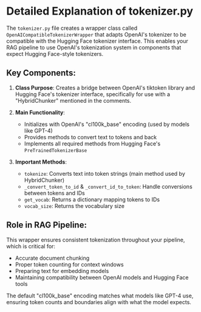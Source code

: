# Detailed Explanation of tokenizer.py

The `tokenizer.py` file creates a wrapper class called `OpenAICompatibleTokenizerWrapper` that adapts OpenAI's tokenizer to be compatible with the Hugging Face tokenizer interface. This enables your RAG pipeline to use OpenAI's tokenization system in components that expect Hugging Face-style tokenizers.

## Key Components:

1.  **Class Purpose**: Creates a bridge between OpenAI's tiktoken library and Hugging Face's tokenizer interface, specifically for use with a "HybridChunker" mentioned in the comments.
    
2.  **Main Functionality**:
    
    -   Initializes with OpenAI's "cl100k_base" encoding (used by models like GPT-4)
    -   Provides methods to convert text to tokens and back
    -   Implements all required methods from Hugging Face's  `PreTrainedTokenizerBase`
3.  **Important Methods**:
    
    -   `tokenize`: Converts text into token strings (main method used by HybridChunker)
    -   `_convert_token_to_id`  &  `_convert_id_to_token`: Handle conversions between tokens and IDs
    -   `get_vocab`: Returns a dictionary mapping tokens to IDs
    -   `vocab_size`: Returns the vocabulary size

## Role in RAG Pipeline:

This wrapper ensures consistent tokenization throughout your pipeline, which is critical for:

-   Accurate document chunking
-   Proper token counting for context windows
-   Preparing text for embedding models
-   Maintaining compatibility between OpenAI models and Hugging Face tools

The default "cl100k_base" encoding matches what models like GPT-4 use, ensuring token counts and boundaries align with what the model expects.